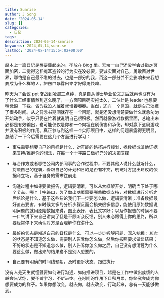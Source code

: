 ```yaml
---
title: Sunrise
author: J Song
date: '2024-05-14'
slug: []
categories:
  - 日记
tags:
description: 2024-05-14-sunrise
keywords: 2024,05,14,sunrise
lastmod: '2024-05-14T15:54:02+08:00'
---
```


原本上一篇日记是想要藏起来的，不放在 Blog 里。无奈一自己还没学会对指定页面加密，二觉得这样掩耳盗铃的行为实在没必要，要诚实面对自己，勇敢面对世界，哪怕是自己最不堪的过去，也是一部分的我，而这一部分并不会影响未来我想要成为什么样的人。把伤口暴露出来才好得更快嘛。

昨天为了会议 ppt 奋战到凌晨三点钟，真是自从博士毕业论文之后就再也没有为了什么正经事情熬到这么晚了。一方面项目确实拖太久，二估计是 leader 也想要稍微逼一下我，省的我没人催着就慢吞吞吞。当然，还有一个原因，就是自己浪费了很多时间。从之前念书期间就存在一个问题，就是还没想清楚要做什么就急匆匆开始动手，似乎只要在忙着就说明自己很积极。然而就像游戏数据里面，总输出未必都是有效输出，也可能仅仅是你和一个肉坦在刷伤害和承伤，却对赢下这局游戏并没有积极的作用。真正参与到这样一个实际项目中，这样的问题暴露得更明显，总结了一下今后需要在这几个方面进行学习：

- 事先需要想要自己的目标是什么，对可能的路径进行规划，找数据或其他证据来支持/推翻你的想法，在每一个十字路口做好充分的决策支撑

- 与合作方或者哪怕公司内部同事的合作过程中，不要其他人说什么就听什么，捋顺自己的逻辑，看跟自己的计划和目的是否有冲突，明确对方提出建议的依据和立场，基于自身的需求往前走

- 沟通过程中如果要做报告，逻辑要清晰，可以从大框架开始，明确当下处于哪个节点、哪个十字路口，为了做出决策需要哪些数据支持，对数据进行分析之后结论是什么，基于这些结论我们下一步要怎么做，逻辑要清晰；准备数据最好直击要害，有时候太多的分析步骤反而会损失很多信息，能使用原始数据说明问题的就用原始数据来讲，图比表好，表比文字好；以及作报告的时候不要一口气讲下来自己讲爽了但是不顾听众反馈，别人未必跟得上你的思路，所以要经常停下来确认对方是否理解你在讲什么

- 最好的状态是知道自己的目标是什么，可以一步步拆解问题，深入挖掘；其次的状态是不知道怎么做，需要别人告诉你怎么做，然后你按照要求做出结果；不好的状态是不知道怎么做，别人告诉你怎么做之后，自己没有想清楚为什么要这么做，做出来的结果也不是别人想要的。

- 自己要有明确的时间线预期，及时更新状态、跟进执行

没有人是天生就懂得要如何进行沟通、如何推进项目，越是在工作中做出成绩的人越会告诉你，要不断学习，不断进步。在时间的作用下日积月累，你终究会成为你想要成为的样子。如果你想改变，就去做，就去改变，行动起来，总有一天能够做到。
